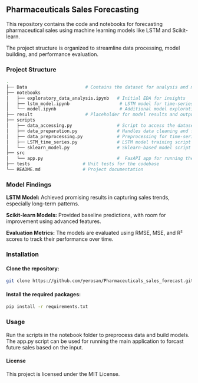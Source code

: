 ## Pharmaceuticals Sales Forecasting
This repository contains the code and notebooks for forecasting pharmaceutical sales using machine learning models like LSTM and Scikit-learn. 

The project structure is organized to streamline data processing, model building, and performance evaluation.

### Project Structure

```bash
.
├── Data                      # Contains the dataset for analysis and modeling
├── notebooks
│   ├── exploratory_data_analysis.ipynb   # Initial EDA for insights
│   ├── lstm_model.ipynb                   # LSTM model for time-series forecasting
│   └── model.ipynb                        # Additional model exploration (Sklearn, etc.)
├── result                    # Placeholder for model results and outputs
├── scripts
│   ├── data_accessing.py                 # Script to access the dataset
│   ├── data_preparation.py               # Handles data cleaning and feature engineering
│   ├── data_preprocessing.py             # Preprocessing for time-series data
│   ├── LSTM_time_series.py               # LSTM model training script
│   └── sklearn_model.py                  # Sklearn-based model script
├── src
│   └── app.py                            #  FasAPI app for running the forecasting service
├── tests                    # Unit tests for the codebase
└── README.md                # Project documentation
```
### Model Findings
**LSTM Model:** Achieved promising results in capturing sales trends, especially long-term patterns.

**Scikit-learn Models:** Provided baseline predictions, with room for improvement using advanced features.

**Evaluation Metrics:** The models are evaluated using RMSE, MSE, and R² scores to track their performance over time.

### Installation
#### Clone the repository:
```bash
git clone https://github.com/yerosan/Pharmaceuticals_sales_forecast.git
```
#### Install the required packages:
```bash
pip install -r requirements.txt
```
### Usage
Run the scripts in the notebook folder to preprocess data and build models. The app.py script can be used for running the main application to forcast future sales based on the input.

#### License
This project is licensed under the MIT License.
